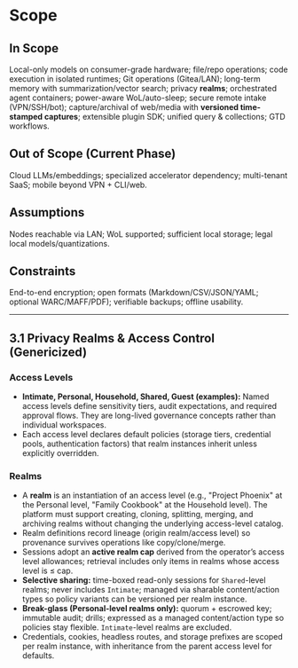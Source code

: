 # Scope

## In Scope
Local-only models on consumer-grade hardware; file/repo operations; code execution in isolated runtimes; Git operations (Gitea/LAN); long-term memory with summarization/vector search; privacy **realms**; orchestrated agent containers; power-aware WoL/auto-sleep; secure remote intake (VPN/SSH/bot); capture/archival of web/media with **versioned time-stamped captures**; extensible plugin SDK; unified query & collections; GTD workflows.

## Out of Scope (Current Phase)
Cloud LLMs/embeddings; specialized accelerator dependency; multi-tenant SaaS; mobile beyond VPN + CLI/web.

## Assumptions
Nodes reachable via LAN; WoL supported; sufficient local storage; legal local models/quantizations.

## Constraints
End-to-end encryption; open formats (Markdown/CSV/JSON/YAML; optional WARC/MAFF/PDF); verifiable backups; offline usability.

---

## 3.1 Privacy Realms & Access Control (Genericized)

### Access Levels
- **Intimate, Personal, Household, Shared, Guest (examples):** Named access levels define sensitivity tiers, audit expectations, and required approval flows. They are long-lived governance concepts rather than individual workspaces.
- Each access level declares default policies (storage tiers, credential pools, authentication factors) that realm instances inherit unless explicitly overridden.

### Realms
- A **realm** is an instantiation of an access level (e.g., "Project Phoenix" at the Personal level, "Family Cookbook" at the Household level). The platform must support creating, cloning, splitting, merging, and archiving realms without changing the underlying access-level catalog.
- Realm definitions record lineage (origin realm/access level) so provenance survives operations like copy/clone/merge.
- Sessions adopt an **active realm cap** derived from the operator’s access level allowances; retrieval includes only items in realms whose access level is ≤ cap.
- **Selective sharing:** time-boxed read-only sessions for `Shared`-level realms; never includes `Intimate`; managed via sharable content/action types so policy variants can be versioned per realm instance.
- **Break-glass (Personal-level realms only):** quorum + escrowed key; immutable audit; drills; expressed as a managed content/action type so policies stay flexible. `Intimate`-level realms are excluded.
- Credentials, cookies, headless routes, and storage prefixes are scoped per realm instance, with inheritance from the parent access level for defaults.

